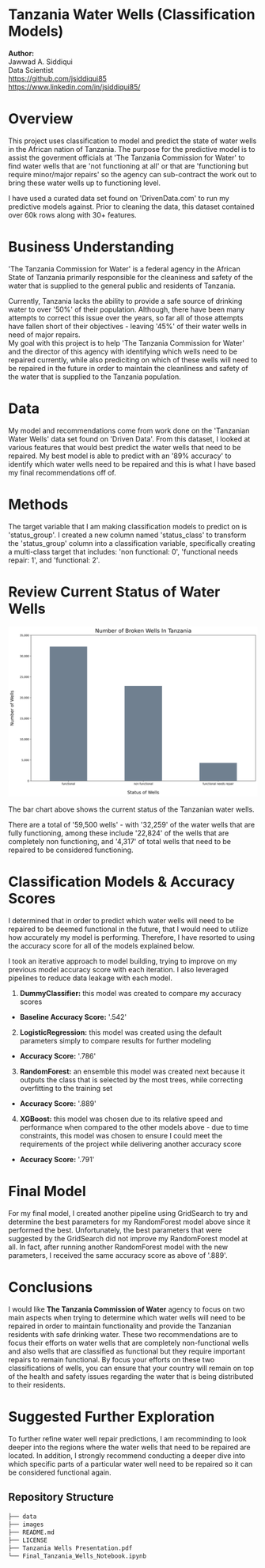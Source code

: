 # Tanzania Water Wells (Classification Models)

**Author:**<br />
Jawwad A. Siddiqui<br />
Data Scientist<br />
https://github.com/jsiddiqui85<br />
https://www.linkedin.com/in/jsiddiqui85/<br />


# Overview

This project uses classification to model and predict the state of water wells in the African nation of Tanzania.  The purpose for the predictive model is to assist the goverment officials at 'The Tanzania Commission for Water' to find water wells that are 'not functioning at all' or that are 'functioning but require minor/major repairs' so the agency can sub-contract the work out to bring these water wells up to functioning level.  

I have used a curated data set found on 'DrivenData.com' to run my predictive models against.  Prior to cleaning the data, this dataset contained over 60k rows along with 30+ features.  


# Business Understanding
'The Tanzania Commission for Water' is a federal agency in the African State of Tanzania primarily responsible for the cleaniness and safety of the water that is supplied to the general public and residents of Tanzania.  

Currently, Tanzania lacks the ability to provide a safe source of drinking water to over '50%' of their population.  Although, there have been many attempts to correct this issue over the years, so far all of those attempts have fallen short of their objectives - leaving '45%' of their water wells in need of major repairs.  
My goal with this project is to help 'The Tanzania Commission for Water' and the director of this agency with identifying which wells need to be repaired currently, while also prediciting on which of these wells will need to be repaired in the future in order to maintain the cleanliness and safety of the water that is supplied to the Tanzania population.  


# Data
My model and recommendations come from work done on the 'Tanzanian Water Wells' data set found on 'Driven Data'.  From this dataset, I looked at various features that would best predict the water wells that need to be repaired.  My best model is able to predict with an '89% accuracy' to identify which water wells need to be repaired and this is what I have based my final recommendations off of.


# Methods
The target variable that I am making classification models to predict on is 'status_group'.  I created a new column named 'status_class' to transform the 'status_group' column into a classification variable, specifically creating a multi-class target that includes: 'non functional: 0', 'functional needs repair: 1', and 'functional: 2'.


# Review Current Status of Water Wells

![img](./images/Num_Broken_Wells_Bar_Chart.png)

The bar chart above shows the current status of the Tanzanian water wells.  

There are a total of '59,500 wells' - with '32,259' of the water wells that are fully functioning, among these include '22,824' of the wells that are completely non functioning, and '4,317' of total wells that need to be repaired to be considered functioning.


# Classification Models & Accuracy Scores

I determined that in order to predict which water wells will need to be repaired to be deemed functional in the future, that I would need to utilize how accurately my model is performing.  Therefore, I have resorted to using the accuracy score for all of the models explained below.

I took an iterative approach to model building, trying to improve on my previous model accuracy score with each iteration.  I also leveraged pipelines to reduce data leakage with each model.

1. **DummyClassifier:** this model was created to compare my accuracy scores 
- **Baseline Accuracy Score:** '.542'
2. **LogisticRegression:** this model was created using the default parameters simply to compare results for further modeling
- **Accuracy Score:** '.786'
3. **RandomForest:** an ensemble this model was created next because it outputs the class that is selected by the most trees, while correcting overfitting to the training set
- **Accuracy Score:** '.889'
4. **XGBoost:** this model was chosen due to its relative speed and performance when compared to the other models above - due to time constraints, this model was chosen to ensure I could meet the requirements of the project while delivering another accuracy score
- **Accuracy Score:** '.791'

# Final Model

For my final model, I created another pipeline using GridSearch to try and determine the best parameters for my RandomForest model above since it performed the best. Unfortunately, the best parameters that were suggested by the GridSearch did not improve my RandomForest model at all.  In fact, after running another RandomForest model with the new parameters, I received the same accuracy score as above of '.889'.

# Conclusions

I would like **The Tanzania Commission of Water** agency to focus on two main aspects when trying to determine which water wells will need to be repaired in order to maintain functionality and provide the Tanzanian residents with safe drinking water.  These two recommendations are to focus their efforts on water wells that are completely non-functional wells and also wells that are classified as functional but they require important repairs to remain functional.  By focus your efforts on these two classifications of wells, you can ensure that your country will remain on top of the health and safety issues regarding the water that is being distributed to their residents.

# Suggested Further Exploration

To further refine water well repair predictions, I am recomminding to look deeper into the regions where the water wells that need to be repaired are located.  In addition, I strongly recommend conducting a deeper dive into which specific parts of a particular water well need to be repaired so it can be considered functional again.


## Repository Structure
```
├── data
├── images
├── README.md
├── LICENSE
├── Tanzania Wells Presentation.pdf
└── Final_Tanzania_Wells_Notebook.ipynb
